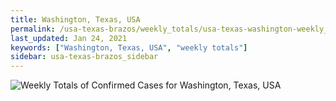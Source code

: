 ```yaml
---
title: Washington, Texas, USA
permalink: /usa-texas-brazos/weekly_totals/usa-texas-washington-weekly_totals.html
last_updated: Jan 24, 2021
keywords: ["Washington, Texas, USA", "weekly totals"]
sidebar: usa-texas-brazos_sidebar
---
```


![Weekly Totals of Confirmed Cases for Washington, Texas, USA](/covid_tracker/images/graphs/usa-texas-washington-weekly_totals_graph.png)
